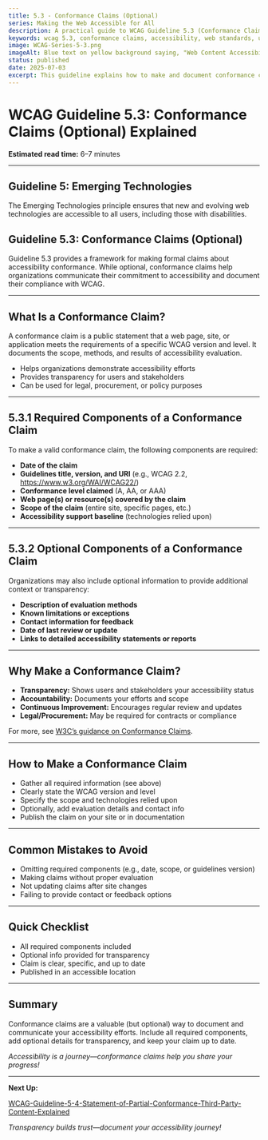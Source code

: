 ```yaml
---
title: 5.3 - Conformance Claims (Optional)
series: Making the Web Accessible for All
description: A practical guide to WCAG Guideline 5.3 (Conformance Claims)—what they are, why they matter, and how to make and document conformance claims for accessibility.
keywords: wcag 5.3, conformance claims, accessibility, web standards, user experience, emerging technologies
image: WCAG-Series-5-3.png
imageAlt: Blue text on yellow background saying, "Web Content Accessibiilty Guiedlines (WCAG) 5.3 Explained, Conformance Claims (Optional)"
status: published
date: 2025-07-03
excerpt: This guideline explains how to make and document conformance claims for accessibility.
---
```


# **WCAG Guideline 5.3: Conformance Claims (Optional) Explained**

**Estimated read time:** 6–7 minutes

---

## **Guideline 5: Emerging Technologies**

The Emerging Technologies principle ensures that new and evolving web technologies are accessible to all users, including those with disabilities.

## **Guideline 5.3: Conformance Claims (Optional)**

Guideline 5.3 provides a framework for making formal claims about accessibility conformance. While optional, conformance claims help organizations communicate their commitment to accessibility and document their compliance with WCAG.

---

## **What Is a Conformance Claim?**

<!-- [Illustration: Certificate or checklist with accessibility icons] -->

A conformance claim is a public statement that a web page, site, or application meets the requirements of a specific WCAG version and level. It documents the scope, methods, and results of accessibility evaluation.

- Helps organizations demonstrate accessibility efforts
- Provides transparency for users and stakeholders
- Can be used for legal, procurement, or policy purposes

---

## **5.3.1 Required Components of a Conformance Claim**

To make a valid conformance claim, the following components are required:

- **Date of the claim**
- **Guidelines title, version, and URI** (e.g., WCAG 2.2, https://www.w3.org/WAI/WCAG22/)
- **Conformance level claimed** (A, AA, or AAA)
- **Web page(s) or resource(s) covered by the claim**
- **Scope of the claim** (entire site, specific pages, etc.)
- **Accessibility support baseline** (technologies relied upon)

<!-- [Infographic: Checklist with required claim components] -->

---

## **5.3.2 Optional Components of a Conformance Claim**

Organizations may also include optional information to provide additional context or transparency:

- **Description of evaluation methods**
- **Known limitations or exceptions**
- **Contact information for feedback**
- **Date of last review or update**
- **Links to detailed accessibility statements or reports**

<!-- [Infographic: Optional info icons, such as contact, report, and update date] -->

---

## **Why Make a Conformance Claim?**

- **Transparency:** Shows users and stakeholders your accessibility status
- **Accountability:** Documents your efforts and scope
- **Continuous Improvement:** Encourages regular review and updates
- **Legal/Procurement:** May be required for contracts or compliance

For more, see [W3C’s guidance on Conformance Claims](https://www.w3.org/WAI/WCAG22/standards-guidelines/wcag/conformance/#conformance-claims).

---

## **How to Make a Conformance Claim**

<!-- [Side-by-side: Good example (clear, complete claim) vs. Bad example (vague or missing info)] -->

- Gather all required information (see above)
- Clearly state the WCAG version and level
- Specify the scope and technologies relied upon
- Optionally, add evaluation details and contact info
- Publish the claim on your site or in documentation

---

## **Common Mistakes to Avoid**

- Omitting required components (e.g., date, scope, or guidelines version)
- Making claims without proper evaluation
- Not updating claims after site changes
- Failing to provide contact or feedback options

---

## **Quick Checklist**

<!-- [Checklist graphic: Icons for certificate, checklist, and contact] -->

- All required components included
- Optional info provided for transparency
- Claim is clear, specific, and up to date
- Published in an accessible location

---

## **Summary**

<!-- [Illustration: User reviewing a conformance claim certificate] -->

Conformance claims are a valuable (but optional) way to document and communicate your accessibility efforts. Include all required components, add optional details for transparency, and keep your claim up to date.

*Accessibility is a journey—conformance claims help you share your progress!*

---

**Next Up:**

[WCAG-Guideline-5-4-Statement-of-Partial-Conformance-Third-Party-Content-Explained](WCAG-Guideline-5-4-Statement-of-Partial-Conformance-Third-Party-Content-Explained)

*Transparency builds trust—document your accessibility journey!*
